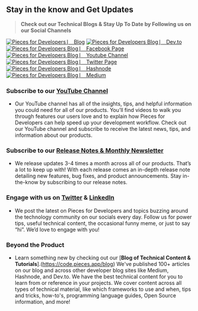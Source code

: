 [//]: # (title: Resources)

## Stay in the know and Get Updates

> **Check out our Technical Blogs & Stay Up To Date by Following us on our Social Channels** 

[![Pieces for Developers ⎸ Blog](https://storage.googleapis.com/pieces_static_resources/vs_code_marketplace/GRAPHICS/COMMUNITY_LOGOS_BLURRED/PIECES_BLURRED)](https://code.pieces.app/blog)
[![Pieces for Developers Blog ⎸ Dev.to](https://storage.googleapis.com/pieces_static_resources/vs_code_marketplace/GRAPHICS/COMMUNITY_LOGOS_BLURRED/YOUTUBE_BLURRED)](https://www.youtube.com/@getpieces)
[![Pieces for Developers Blog ⎸ Facebook Page](https://storage.googleapis.com/pieces_static_resources/vs_code_marketplace/GRAPHICS/COMMUNITY_LOGOS_BLURRED/FACEBOOK_BLURRED)](https://www.facebook.com/getpieces/)
[![Pieces for Developers Blog ⎸ Youtube Channel](https://storage.googleapis.com/pieces_static_resources/vs_code_marketplace/GRAPHICS/COMMUNITY_LOGOS_BLURRED/DEV_TO_BLURRED)](https://dev.to/get_pieces/)
[![Pieces for Developers Blog ⎸ Twitter Page](https://storage.googleapis.com/pieces_static_resources/vs_code_marketplace/GRAPHICS/COMMUNITY_LOGOS_BLURRED/TWITTER_BLURRED)](https://twitter.com/getpieces)
[![Pieces for Developers Blog ⎸ Hashnode](https://storage.googleapis.com/pieces_static_resources/vs_code_marketplace/GRAPHICS/COMMUNITY_LOGOS_BLURRED/HASHNODE_BLURRED)](https://pieces.hashnode.dev/)
[![Pieces for Developers Blog ⎸ Medium](https://storage.googleapis.com/pieces_static_resources/vs_code_marketplace/GRAPHICS/COMMUNITY_LOGOS_BLURRED/MEDIUM_BLURRED)](https://pieces.medium.com/)

### Subscribe to our [**YouTube Channel**](https://www.youtube.com/@getpieces)
- Our YouTube channel has all of the insights, tips, and helpful information you could need for all of our products. You’ll find videos to walk you through features our users love and to explain how Pieces for Developers can help speed up your development workflow. Check out our YouTube channel and subscribe to receive the latest news, tips, and information about our products.

### Subscribe to our [**Release Notes & Monthly Newsletter**](https://code.pieces.app/updates)
- We release updates 3-4 times a month across all of our products. That’s a lot to keep up with! With each release comes an in-depth release note detailing new features, bug fixes, and product announcements. Stay in-the-know by subscribing to our release notes.

### Engage with us on [**Twitter**](https://twitter.com/getpieces) & [**LinkedIn**](https://www.linkedin.com/company/getpieces/)
- We post the latest on Pieces for Developers and topics buzzing around the technology community on our socials every day. Follow us for power tips, useful technical content, the occasional funny meme, or just to say “hi”. We’d love to engage with you!


### Beyond the Product
- Learn something new by checking out our [**Blog of Technical Content & Tutorials**].(https://code.pieces.app/blog)
We've published 100+ articles on our blog and across other developer blog sites like Medium, Hashnode, and Dev.to. We have the best technical content for you to learn from or reference in your projects. We cover content across all types of technical material, like which frameworks to use and when, tips and tricks, how-to's, programming language guides, Open Source information, and more!